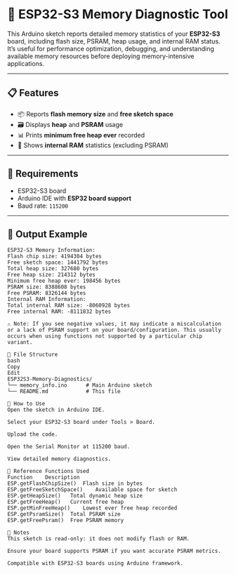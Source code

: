 # 🧠 ESP32-S3 Memory Diagnostic Tool

This Arduino sketch reports detailed memory statistics of your **ESP32-S3** board, including flash size, PSRAM, heap usage, and internal RAM status. It’s useful for performance optimization, debugging, and understanding available memory resources before deploying memory-intensive applications.

---

## 📋 Features

- 📦 Reports **flash memory size** and **free sketch space**
- 🗃️ Displays **heap** and **PSRAM** usage
- 📊 Prints **minimum free heap ever** recorded
- 🧠 Shows **internal RAM** statistics (excluding PSRAM)

---

## 🔧 Requirements

- ESP32-S3 board
- Arduino IDE with **ESP32 board support**
- Baud rate: `115200`

---

## 🧪 Output Example

```text
ESP32-S3 Memory Information:
Flash chip size: 4194304 bytes
Free sketch space: 1441792 bytes
Total heap size: 327680 bytes
Free heap size: 214312 bytes
Minimum free heap ever: 198456 bytes
PSRAM size: 8388608 bytes
Free PSRAM: 8326144 bytes
Internal RAM Information:
Total internal RAM size: -8060928 bytes
Free internal RAM: -8111832 bytes

⚠️ Note: If you see negative values, it may indicate a miscalculation or a lack of PSRAM support on your board/configuration. This usually occurs when using functions not supported by a particular chip variant.

📂 File Structure
bash
Copy
Edit
ESP32S3-Memory-Diagnostics/
└── memory_info.ino      # Main Arduino sketch
└── README.md            # This file

🚀 How to Use
Open the sketch in Arduino IDE.

Select your ESP32-S3 board under Tools > Board.

Upload the code.

Open the Serial Monitor at 115200 baud.

View detailed memory diagnostics.

📘 Reference Functions Used
Function	Description
ESP.getFlashChipSize()	Flash size in bytes
ESP.getFreeSketchSpace()	Available space for sketch
ESP.getHeapSize()	Total dynamic heap size
ESP.getFreeHeap()	Current free heap
ESP.getMinFreeHeap()	Lowest ever free heap recorded
ESP.getPsramSize()	Total PSRAM size
ESP.getFreePsram()	Free PSRAM memory

📌 Notes
This sketch is read-only: it does not modify flash or RAM.

Ensure your board supports PSRAM if you want accurate PSRAM metrics.

Compatible with ESP32-S3 boards using Arduino framework.


